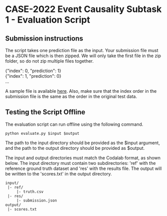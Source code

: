 # CASE-2022 Event Causality Subtask 1 - Evaluation Script

## Submission instructions
The script takes one prediction file as the input. Your submission file must be a JSON file which is then zipped. We will only take the first file in the zip folder, so do not zip multiple files together.

{"index": 0, "prediction": 1}<br>
{"index": 1, "prediction": 0}<br>
...

A sample file is available [here](sample/input/res/submission.json). Also, make sure that the index order in the submission file is the same as the 
order in the original test data. 

## Testing the Script Offline
The evaluation script can run offline using the following command.
```
python evaluate.py $input $output
```

The path to the input directory should be provided as the $input argument, and the path to the output directory should be 
provided as $output. 

The input and output directories must match the Codalab format, as shown below. The input directory must contain two subdirectories: 
'ref' with the reference ground truth dataset and 'res' with the results file. 
The output will be written to the 'scores.txt' in the output directory. 

```
input/
 |- ref/
     |- truth.csv
 |- res/
     |- submission.json
output/
 |- scores.txt
```
